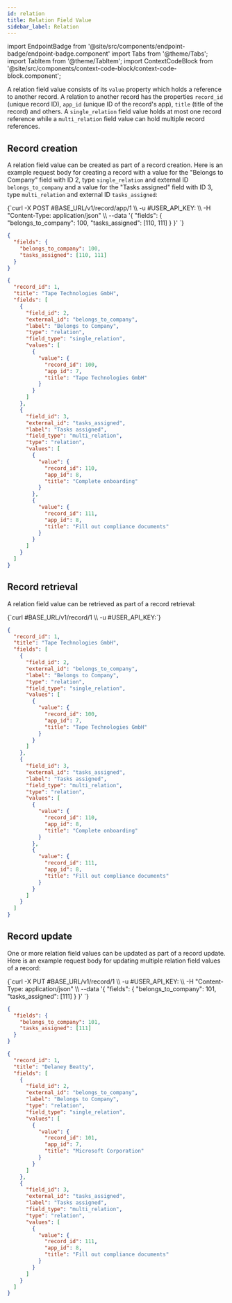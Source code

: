 ```yaml
---
id: relation
title: Relation Field Value
sidebar_label: Relation
---
```


import EndpointBadge from '@site/src/components/endpoint-badge/endpoint-badge.component'
import Tabs from '@theme/Tabs';
import TabItem from '@theme/TabItem';
import ContextCodeBlock from '@site/src/components/context-code-block/context-code-block.component';

A relation field value consists of its `value` property which holds a reference to another record. A relation to another record has the properties `record_id` (unique record ID), `app_id` (unique ID of the record's app), `title` (title of the record) and others.
A `single_relation` field value holds at most one record reference while a `multi_relation` field value can hold multiple record references.

## Record creation

<EndpointBadge method="POST" url="https://api.tapeapp.com/v1/record/app/{app_id}" />

A relation field value can be created as part of a record creation. Here is an example request body for creating a record with a value for the "Belongs to Company" field with ID 2, type `single_relation` and external ID `belongs_to_company` and a value for the "Tasks assigned" field with ID 3, type `multi_relation` and external ID `tasks_assigned`:

<Tabs defaultValue="curl">

<TabItem value="curl" label="cURL">
<ContextCodeBlock language="shell" title='➡️      Request'>
{`curl -X POST #BASE_URL/v1/record/app/1  \\
  -u #USER_API_KEY: \\
  -H "Content-Type: application/json" \\
  --data '{
    "fields": {
      "belongs_to_company": 100,
      "tasks_assigned": [110, 111]
    }
  }' 
`}
</ContextCodeBlock>
</TabItem>

<TabItem value="json" label="JSON">

```json title="➡️      Request">
{
  "fields": {
    "belongs_to_company": 100,
    "tasks_assigned": [110, 111]
  }
}
```

</TabItem>
</Tabs>

```json title="⬅️      Response"
{
  "record_id": 1,
  "title": "Tape Technologies GmbH",
  "fields": [
    {
      "field_id": 2,
      "external_id": "belongs_to_company",
      "label": "Belongs to Company",
      "type": "relation",
      "field_type": "single_relation",
      "values": [
        {
          "value": {
            "record_id": 100,
            "app_id": 7,
            "title": "Tape Technologies GmbH"
          }
        }
      ]
    },
    {
      "field_id": 3,
      "external_id": "tasks_assigned",
      "label": "Tasks assigned",
      "field_type": "multi_relation",
      "type": "relation",
      "values": [
        {
          "value": {
            "record_id": 110,
            "app_id": 8,
            "title": "Complete onboarding"
          }
        },
        {
          "value": {
            "record_id": 111,
            "app_id": 8,
            "title": "Fill out compliance documents"
          }
        }
      ]
    }
  ]
}
```

## Record retrieval

<EndpointBadge method="GET" url="https://api.tapeapp.com/v1/record/{record_id}" />

A relation field value can be retrieved as part of a record retrieval:

<ContextCodeBlock language="shell" title='➡️      Request'>
{`curl #BASE_URL/v1/record/1 \\
  -u #USER_API_KEY:`}
</ContextCodeBlock>

```json title='⬅️      Response'
{
  "record_id": 1,
  "title": "Tape Technologies GmbH",
  "fields": [
    {
      "field_id": 2,
      "external_id": "belongs_to_company",
      "label": "Belongs to Company",
      "type": "relation",
      "field_type": "single_relation",
      "values": [
        {
          "value": {
            "record_id": 100,
            "app_id": 7,
            "title": "Tape Technologies GmbH"
          }
        }
      ]
    },
    {
      "field_id": 3,
      "external_id": "tasks_assigned",
      "label": "Tasks assigned",
      "field_type": "multi_relation",
      "type": "relation",
      "values": [
        {
          "value": {
            "record_id": 110,
            "app_id": 8,
            "title": "Complete onboarding"
          }
        },
        {
          "value": {
            "record_id": 111,
            "app_id": 8,
            "title": "Fill out compliance documents"
          }
        }
      ]
    }
  ]
}
```

## Record update

<EndpointBadge method="PUT" url="https://api.tapeapp.com/v1/record/{record_id}" />

One or more relation field values can be updated as part of a record update. Here is an example request body for updating multiple relation field values of a record:

<Tabs defaultValue="curl">

<TabItem value="curl" label="cURL">
<ContextCodeBlock language="shell" title='➡️      Request'>
{`curl -X PUT #BASE_URL/v1/record/1  \\
  -u #USER_API_KEY: \\
  -H "Content-Type: application/json" \\
  --data '{
    "fields": {
      "belongs_to_company": 101,
      "tasks_assigned": [111]
    }
  }' 
`}
</ContextCodeBlock>
</TabItem>

<TabItem value="json" label="JSON">

```json title="➡️      Request">
{
  "fields": {
    "belongs_to_company": 101,
    "tasks_assigned": [111]
  }
}
```

</TabItem>
</Tabs>

```json title='⬅️      Response'
{
  "record_id": 1,
  "title": "Delaney Beatty",
  "fields": [
    {
      "field_id": 2,
      "external_id": "belongs_to_company",
      "label": "Belongs to Company",
      "type": "relation",
      "field_type": "single_relation",
      "values": [
        {
          "value": {
            "record_id": 101,
            "app_id": 7,
            "title": "Microsoft Corporation"
          }
        }
      ]
    },
    {
      "field_id": 3,
      "external_id": "tasks_assigned",
      "label": "Tasks assigned",
      "field_type": "multi_relation",
      "type": "relation",
      "values": [
        {
          "value": {
            "record_id": 111,
            "app_id": 8,
            "title": "Fill out compliance documents"
          }
        }
      ]
    }
  ]
}
```
